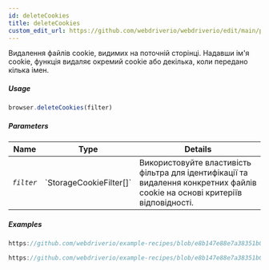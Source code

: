 ```yaml
---
id: deleteCookies
title: deleteCookies
custom_edit_url: https://github.com/webdriverio/webdriverio/edit/main/packages/webdriverio/src/commands/browser/deleteCookies.ts
---
```


Видалення файлів cookie, видимих на поточній сторінці. Надавши ім'я cookie, 
функція видаляє окремий cookie або декілька, коли передано кілька імен.

##### Usage

```js
browser.deleteCookies(filter)
```

##### Parameters

<table>
  <thead>
    <tr>
      <th>Name</th><th>Type</th><th>Details</th>
    </tr>
  </thead>
  <tbody>
    <tr>
      <td><code><var>filter</var></code></td>
      <td>`StorageCookieFilter[]`</td>
      <td>Використовуйте властивість фільтра для ідентифікації та видалення конкретних файлів cookie на основі критеріїв відповідності.</td>
    </tr>
  </tbody>
</table>

##### Examples

```js reference title="example.js" useHTTPS
https://github.com/webdriverio/example-recipes/blob/e8b147e88e7a38351b0918b4f7efbd9ae292201d/deleteCookies/example.js#L9-L29
```

```js reference title="example.js" useHTTPS
https://github.com/webdriverio/example-recipes/blob/e8b147e88e7a38351b0918b4f7efbd9ae292201d/deleteCookies/example.js#L31-L35
```